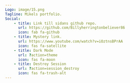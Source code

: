 ```yaml
---
Logo: image/15.png
Tagline: Mikels portfolio.
Social:
    - title: Link till sidans github repo.
      url: https://github.com/Billyherringtonbeliever86
      icon: fab fa-github
    - title: Mystery link.
      url: https://www.youtube.com/watch?v=iOztnsBPrAA
      icon: fas fa-satellite
    - title: Dark Mode
      url: ?action=theme
      icon: fas fa-moon
    - title: Destroy Session
      url: ?action=session_destroy
      icon: fas fa-trash-alt
---
```

